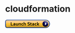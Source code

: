 # cloudformation

<a href="https://console.aws.amazon.com/cloudformation/home?region=us-east-1#/stacks/new?stackName=training&templateURL=https://datameetgeobk.s3.amazonaws.com/cftemplates/LinuxInstance.template">
 <img src="cls.png" width="144" height="27" />

</a>


